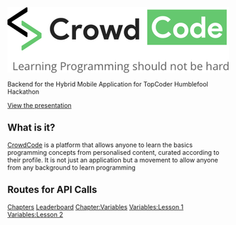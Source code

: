 ![CrowdCode](https://raw.githubusercontent.com/littlewonder/crowdcode/master/res/readme/logo.png)

Backend for the Hybrid Mobile Application for TopCoder Humblefool Hackathon

[View the presentation](https://drive.google.com/file/d/1q4QxEi1h-QEQrgF_gLAvBJCCr7ilcGvS/view?usp=sharing)

## What is it?
[CrowdCode](https://crowdcode.eu-de.mybluemix.net/) is a platform that allows anyone to learn the basics programming concepts from personalised content, curated according to their profile. It is not just an application but a movement to allow anyone from any background to learn programming

## Routes for API Calls
[Chapters](https://crowdcode.eu-de.mybluemix.net/api/chapters)
[Leaderboard](https://crowdcode.eu-de.mybluemix.net/api/leaderboard)
[Chapter:Variables](https://crowdcode.eu-de.mybluemix.net/api/variables)
[Variables:Lesson 1](https://crowdcode.eu-de.mybluemix.net/api/variables/1)
[Variables:Lesson 2](https://crowdcode.eu-de.mybluemix.net/api/variables/2)
